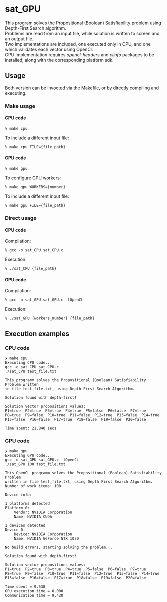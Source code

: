 # sat_GPU
This program solves the Propositional (Boolean) Satisfiability problem using Depth-First Search algorithm.
<br>
Problems are read from an input file, while solution is written to screen and an output file.
<br>
Two implementations are included, one executed only in CPU, and one which validates each vector using OpenCl.
<br>
GPU implementation requires *opencl-headers* and *clinfo* packages to be installed, along with the corresponding platform sdk.

## Usage
Both version can be invocted via the Makefile, or by directly compiling and executing.

### Make usage
#### CPU code
```
% make cpu
```
To include a different input file:
```
% make cpu FILE={file_path}
```

#### GPU code
```
% make gpu
```
To configure GPU workers:
```
% make gpu WORKERS={number}
```
To include a different input file:
```
% make gpu FILE={file_path}
```

### Direct usage
#### CPU code
Compilation:
```
% gcc -o sat_CPU sat_CPU.c
```
Execution:
```
% ./sat_CPU {file_path}
```

#### GPU code
Compilation:
```
% gcc -o sat_GPU sat_GPU.c -lOpenCL
```
Execution:
```
% ./sat_GPU {workers_number} {file_path}
```

## Execution examples
### CPU code
```
❯ make cpu
Executing CPU code...
gcc -o sat_CPU sat_CPU.c
./sat_CPU test_file.txt

This programm solves the Propositional (Boolean) Satisfiability Problem written
in file test_file.txt, using Depth First Search Algorithm.

Solution found with depth-first!

Solution vector propositions values:
P1=true  P2=true  P3=true  P4=true  P5=false  P6=false  P7=true  P8=true  P9=false  P10=true  P11=false  P12=true  P13=false  P14=true  P15=false  P16=false  P17=true  P18=false  P19=false  P20=false

Time spent: 21.848 secs
```

### GPU code
```
❯ make gpu
Executing GPU code...
gcc -o sat_GPU sat_GPU.c -lOpenCL
./sat_GPU 100 test_file.txt

This OpenCL programm solves the Propositional (Boolean) Satisfiability Problem
written in file test_file.txt, using Depth First Search Algorithm.
Number of work items: 100

Device info:

1 platforms detected
Platform 0:
    Vendor: NVIDIA Corporation
    Name: NVIDIA CUDA

1 devices detected
Device 0:
    Device: NVIDIA Corporation
    Name: NVIDIA GeForce GTX 1070

No build errors, starting solving the problem...

Solution found with depth-first!

Solution vector propositions values:
P1=true  P2=true  P3=true  P4=true  P5=false  P6=false  P7=true  P8=true  P9=false  P10=true  P11=false  P12=true  P13=false  P14=true  P15=false  P16=false  P17=true  P18=false  P19=false  P20=false

Time spent = 9.538
GPU execution time = 0.000
Communication time = 9.420
```
